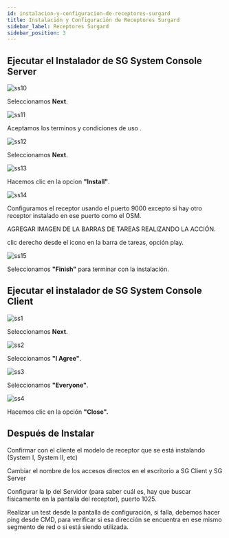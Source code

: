 ```yaml
---
id: instalacion-y-configuracion-de-receptores-surgard
title: Instalación y Configuración de Receptores Surgard
sidebar_label: Receptores Surgard
sidebar_position: 3
---
```


## Ejecutar el Instalador de SG System Console Server

![ss10](./img/Install_Config/Surgard/Screenshot_10.jpg "ss10")

Seleccionamos **Next**.

![ss11](./img/Install_Config/Surgard/Screenshot_11.jpg "ss11")

Aceptamos los terminos y condiciones de uso .

![ss12](./img/Install_Config/Surgard/Screenshot_12.jpg "ss12")

Seleccionamos **Next**.

![ss13](./img/Install_Config/Surgard/Screenshot_13.jpg "ss13")

Hacemos clic en la opcion **"Install"**.

![ss14](./img/Install_Config/Surgard/Screenshot_14.jpg "ss14")

Configuramos el receptor usando el puerto 9000 excepto si hay otro receptor instalado en ese puerto como el OSM.

AGREGAR IMAGEN DE LA BARRAS DE TAREAS REALIZANDO LA ACCIÓN.

clic derecho desde el icono en la barra de tareas, opción play.

![ss15](./img/Install_Config/Surgard/Screenshot_15.jpg "ss15")

Seleccionamos **"Finish"** para terminar con la instalación.

## Ejecutar el instalador de SG System Console Client

![ss1](./img/Install_Config/Surgard/Screenshot_1.jpg "ss1")

Seleccionamos **Next**.

![ss2](./img/Install_Config/Surgard/Screenshot_2.jpg "ss2")

Seleccionamos **"I Agree"**.

![ss3](./img/Install_Config/Surgard/Screenshot_3.jpg "ss3")

Seleccionamos **"Everyone"**.

![ss4](./img/Install_Config/Surgard/Screenshot_4.jpg "ss4")

Hacemos clic en la opción **"Close".**

## Después de Instalar

Confirmar con el cliente el modelo de receptor que se está instalando (System I, System II, etc)

Cambiar el nombre de los accesos directos en el escritorio a SG Client y SG Server

Configurar la Ip del Servidor (para saber cuál es, hay que buscar físicamente en la pantalla del receptor), puerto 1025.

Realizar un test desde la pantalla de configuración, si falla, debemos hacer ping desde CMD, para verificar si esa dirección se encuentra en ese mismo segmento de red o si está siendo utilizada.
